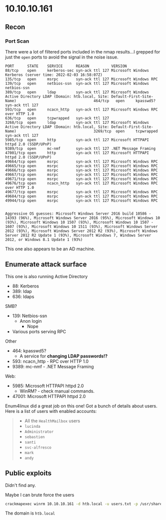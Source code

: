 # 10.10.10.161

## Recon

### Port Scan
There were a lot of filtered ports included in the nmap results...I grepped for just the `open` ports to avoid the signal in the noise issue.

```test
PORT      STATE    SERVICE      REASON          VERSION
88/tcp    open     kerberos-sec syn-ack ttl 127 Microsoft Windows Kerberos (server time: 2022-02-03 16:58:07Z)                                                               135/tcp   open     msrpc        syn-ack ttl 127 Microsoft Windows RPC                                                                                                        139/tcp   open     netbios-ssn  syn-ack ttl 127 Microsoft Windows netbios-ssn                                                                                                389/tcp   open     ldap         syn-ack ttl 127 Microsoft Windows Active Directory LDAP (Domain: htb.local, Site: Default-First-Site-Name)                                   464/tcp   open     kpasswd5?    syn-ack ttl 127                                                                                                                              593/tcp   open     ncacn_http   syn-ack ttl 127 Microsoft Windows RPC over HTTP 1.0                                                                                          636/tcp   open     tcpwrapped   syn-ack ttl 127                                                                                                                              3268/tcp  open     ldap         syn-ack ttl 127 Microsoft Windows Active Directory LDAP (Domain: htb.local, Site: Default-First-Site-Name)                                   3269/tcp  open     tcpwrapped   syn-ack ttl 127                                                                                                                              5985/tcp  open     http         syn-ack ttl 127 Microsoft HTTPAPI httpd 2.0 (SSDP/UPnP)                                                                                      9389/tcp  open     mc-nmf       syn-ack ttl 127 .NET Message Framing                                                                                                         47001/tcp open     http         syn-ack ttl 127 Microsoft HTTPAPI httpd 2.0 (SSDP/UPnP)                                                                                      49664/tcp open     msrpc        syn-ack ttl 127 Microsoft Windows RPC                                                                                                        49665/tcp open     msrpc        syn-ack ttl 127 Microsoft Windows RPC                                                                                                        49666/tcp open     msrpc        syn-ack ttl 127 Microsoft Windows RPC                                                                                                        49667/tcp open     msrpc        syn-ack ttl 127 Microsoft Windows RPC                                                                                                        49671/tcp open     msrpc        syn-ack ttl 127 Microsoft Windows RPC                                                                                                        49676/tcp open     ncacn_http   syn-ack ttl 127 Microsoft Windows RPC over HTTP 1.0                                                                                          49677/tcp open     msrpc        syn-ack ttl 127 Microsoft Windows RPC                                                                                                        49684/tcp open     msrpc        syn-ack ttl 127 Microsoft Windows RPC                                                                                                        49944/tcp open     msrpc        syn-ack ttl 127 Microsoft Windows RPC 


Aggressive OS guesses: Microsoft Windows Server 2016 build 10586 - 14393 (96%), Microsoft Windows Server 2016 (95%), Microsoft Windows 10 (93%), Microsoft Windows 10 1507 (93%), Microsoft Windows 10 1507 - 1607 (93%), Microsoft Windows 10 1511 (93%), Microsoft Windows Server 2012 (93%), Microsoft Windows Server 2012 R2 (93%), Microsoft Windows Server 2012 R2 Update 1 (93%), Microsoft Windows 7, Windows Server 2012, or Windows 8.1 Update 1 (93%)
```

This one also appears to be an AD machine.

## Enumerate attack surface

This one is also running Active Directory
- 88: Kerberos
- 389: ldap
- 636: ldaps

SMB?
- 139: Netbios-ssn
	- Anon login
		- Nope
- Various ports serving RPC

Other
- 464: kpasswd5?
	- A service for **changing LDAP passwords!?**
- 593: ncacn_http - RPC over HTTP 1.0
- 9389: mc-nmf - .NET Message Framing

Web:
- 5985: Microsoft HTTPAPI httpd 2.0
	- WinRM? - check manual commands.
- 47001: Microsoft HTTPAPI httpd 2.0


Enum4linux did a great job on this one! Got a bunch of details about users.
Here is a list of users with enabled accounts:
> - All the `HealthMailbox` users
> - `lucinda`
> - `Administrator`
> - `sebastien`
> - `santi`
> - `svc-alfresco`
> - `mark`
> - `andy`

## Public exploits

Didn't find any.

Maybe I can brute force the users

```bash
crackmapexec winrm 10.10.10.161 -d htb.local -u users.txt -p /usr/share/seclists/Passwords/darkweb2017-top100.txt
```

The domain is `htb.local`
